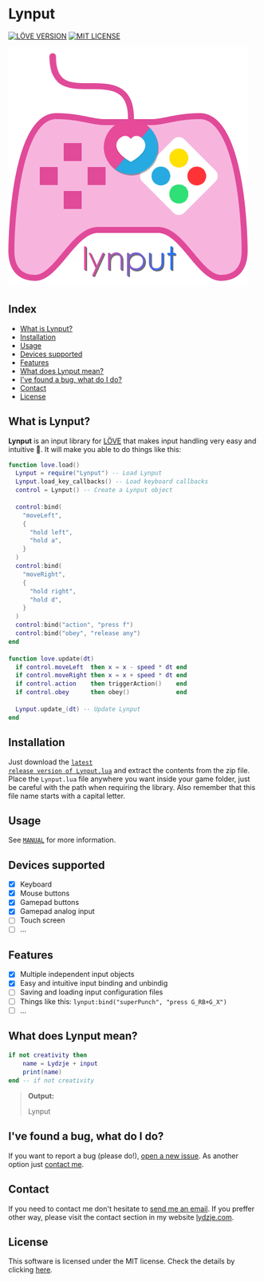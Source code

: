 # Lynput

[![LÖVE VERSION](https://img.shields.io/badge/L%C3%96VE-0.10.0%2B-%23E0539A.svg)](https://love2d.org/wiki/Category:Versions)
[![MIT LICENSE](https://img.shields.io/badge/license-MIT-%233DCE7A.svg)](LICENSE)

![lynput logo](res/logo.png)

## Index
- [What is Lynput?](#what-is-lynput)
- [Installation](#installation)
- [Usage](#usage)
- [Devices supported](#devices-supported)
- [Features](#features)
- [What does Lynput mean?](#what-does-lynput-mean)
- [I've found a bug, what do I do?](#ive-found-a-bug-what-do-i-do)
- [Contact](#contact)
- [License](#license)

## What is Lynput?
**Lynput** is an input library for [LÖVE](https://love2d.org/) that  makes input handling very easy and intuitive 💙. It will make you able to do things like this:

```lua
function love.load()
  Lynput = require("Lynput") -- Load Lynput
  Lynput.load_key_callbacks() -- Load keyboard callbacks
  control = Lynput() -- Create a Lynput object
  
  control:bind(
    "moveLeft",
    {
      "hold left",
      "hold a",
    }
  )
  control:bind(
    "moveRight",
    {
      "hold right",
      "hold d",
    }
  )
  control:bind("action", "press f")
  control:bind("obey", "release any")
end

function love.update(dt)
  if control.moveLeft  then x = x - speed * dt end
  if control.moveRight then x = x + speed * dt end
  if control.action    then triggerAction()    end
  if control.obey      then obey()             end
  
  Lynput.update_(dt) -- Update Lynput
end
```

## Installation
Just download the [<code>latest release version of Lynput.lua</code>](https://github.com/Lydzje/lynput/releases/latest) and extract the contents from the zip file. Place the <code>Lynput.lua</code> file anywhere you want inside your game folder, just be careful with the path when requiring the library. Also remember that this file name starts with a capital letter.

## Usage
See <code>[MANUAL](MANUAL.md)</code> for more information.

## Devices supported
- [x] Keyboard
- [x] Mouse buttons
- [x] Gamepad buttons
- [x] Gamepad analog input
- [ ] Touch screen
- [ ] ...

## Features
- [x] Multiple independent input objects
- [x] Easy and intuitive input binding and unbindig
- [ ] Saving and loading input configuration files
- [ ] Things like this: <code>lynput:bind("superPunch", "press G_RB+G_X")</code>
- [ ] ...

## What does Lynput mean?
```lua
if not creativity then
    name = Lydzje + input
    print(name)
end -- if not creativity
```
> **Output:**
>
> Lynput

## I've found a bug, what do I do?
If you want to report a bug (please do!), [open a new issue](https://github.com/Lydzje/lynput/issues). As another option just [contact me](#contact).

## Contact
If you need to contact me don't hesitate to [send me an email](mailto:to.lydzje@gmail.com). If you preffer other way, please visit the contact section in my website [lydzje.com](https://lydzje.com).

## License
This software is licensed under the MIT license. Check the details by clicking [here](LICENSE).
